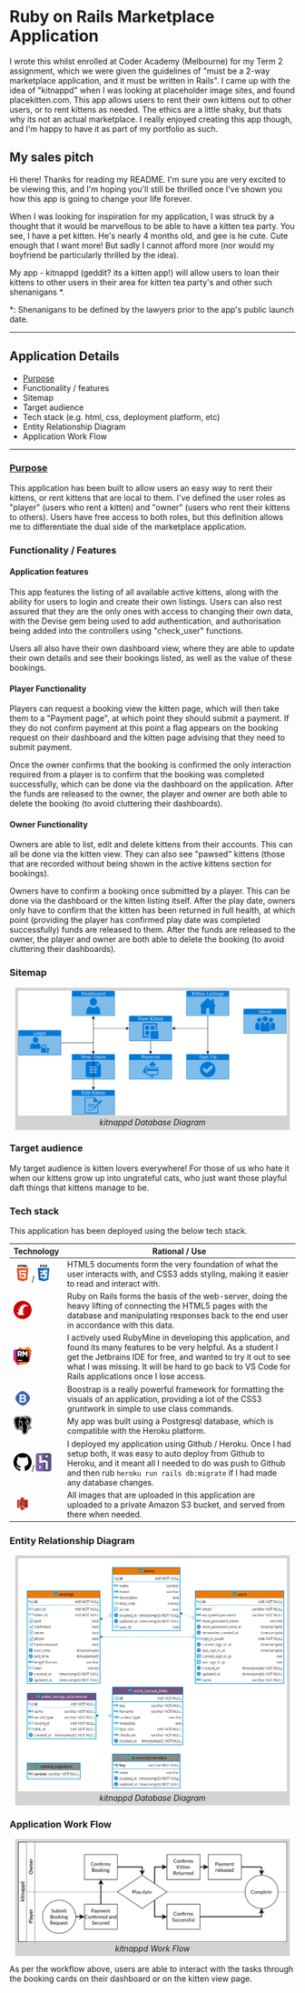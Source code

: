 # Ruby on Rails Marketplace Application

I wrote this whilst enrolled at Coder Academy (Melbourne) for my Term 2 assignment, which we were given the guidelines of "must be a 2-way marketplace application, and it must be written in Rails". I came up with the idea of "kitnappd" when I was looking at placeholder image sites, and found placekitten.com. This app allows users to rent their own kittens out to other users, or to rent kittens as needed. The ethics are a little shaky, but thats why its not an actual marketplace. I really enjoyed creating this app though, and I'm happy to have it as part of my portfolio as such.


## My sales pitch

Hi there! Thanks for reading my README. I'm sure you are very excited to be viewing this, and I'm hoping you'll still be thrilled once I've shown you how this app is going to change your life forever.

When I was looking for inspiration for my application, I was struck by a thought that it would be marvellous to be able to have a kitten tea party. You see, I have a pet kitten. He's nearly 4 months old, and gee is he cute. Cute enough that I want more! But sadly I cannot afford more (nor would my boyfriend be particularly thrilled by the idea).

My app - kitnappd (geddit? its a kitten app!) will allow users to loan their kittens to other users in their area for kitten tea party's and other such shenanigans *.

*: Shenanigans to be defined by the lawyers prior to the app's public launch date.

---

## Application Details
 * [Purpose](#purpose)
 * Functionality / features
 * Sitemap 
 * Target audience 
 * Tech stack (e.g. html, css, deployment platform, etc)
 * Entity Relationship Diagram
 * Application Work Flow
 
---

### [Purpose](#purpose)

This application has been built to allow users an easy way to rent their kittens, or rent kittens that are local to them. I've defined the user roles as "player" (users who rent a kitten) and "owner" (users who rent their kittens to others). Users have free access to both roles, but this definition allows me to differentiate the dual side of the marketplace application.

### Functionality / Features

#### Application features

This app features the listing of all available active kittens, along with the ability for users to login and create their own listings. Users can also rest assured that they are the only ones with access to changing their own data, with the Devise gem being used to add authentication, and authorisation being added into the controllers using "check_user" functions.

Users all also have their own dashboard view, where they are able to update their own details and see their bookings listed, as well as the value of these bookings.

#### Player Functionality

Players can request a booking view the kitten page, which will then take them to a "Payment page", at which point they should submit a payment. If they do not confirm payment at this point a flag appears on the booking request on their dashboard and the kitten page advising that they need to submit payment.

Once the owner confirms that the booking is confirmed the only interaction required from a player is to confirm that the booking was completed successfully, which can be done via the dashboard on the application. After the funds are released to the owner, the player and owner are both able to delete the booking (to avoid cluttering their dashboards).

#### Owner Functionality

Owners are able to list, edit and delete kittens from their accounts. This can all be done via the kitten view. They can also see "pawsed" kittens (those that are recorded without being shown in the active kittens section for bookings).

Owners have to confirm a booking once submitted by a player. This can be done via the dashboard or the kitten listing itself. After the play date, owners only have to confirm that the kitten has been returned in full health, at which point (providing the player has confirmed play date was completed successfully) funds are released to them. After the funds are released to the owner, the player and owner are both able to delete the booking (to avoid cluttering their dashboards).

### Sitemap

<div style="text-align:center;background-color:lightgrey;border:5px solid lightgrey;margin:10px">
<img src="docs/kitnappd-sitemap.png" alt="kitnappd Sitemap" />
<br><cite>kitnappd Database Diagram</cite>
</div>

### Target audience

My target audience is kitten lovers everywhere! For those of us who hate it when our kittens grow up into ungrateful cats, who just want those playful daft things that kittens manage to be.

### Tech stack

This application has been deployed using the below tech stack.

| Technology                                                   | Rational / Use                                               |
| ------------------------------------------------------------ | ------------------------------------------------------------ |
| ![html5](docs/icons/html5.png)/![css3](docs/icons/css3.png)  | HTML5 documents form the very foundation of what the user interacts with, and CSS3 adds styling, making it easier to read and interact with. |
| ![rubyonrails](docs/icons/rubyonrails.png)                   | Ruby on Rails forms the basis of the web-server, doing the heavy lifting of connecting the HTML5 pages with the database and manipulating responses back to the end user in accordance with this data. |
| ![rubymine](docs/icons/rubymine.png)                         | I actively used RubyMine in developing this application, and found its many features to be very helpful. As a student I get the Jetbrains IDE for free, and wanted to try it out to see what I was missing. It will be hard to go back to VS Code for Rails applications once I lose access. |
| ![bootstrap](docs/icons/bootstrap.png)                       | Boostrap is a really powerful framework for formatting the visuals of an application, providing a lot of the CSS3 gruntwork in simple to use class commands. |
| ![psql](docs/icons/psql.png)                                 | My app was built using a Postgresql database, which is compatible with the Heroku platform. |
| ![github](docs/icons/github.png)/![heroku](docs/icons/heroku.png) | I deployed my application using Github / Heroku. Once I had setup both, it was easy to auto deploy from Github to Heroku, and it meant all I needed to do was push to Github and then rub `heroku run rails db:migrate` if I had made any database changes. |
| ![aws_s3](docs/icons/aws_s3.png)                             | All images that are uploaded in this application are uploaded to a private Amazon S3 bucket, and served from there when needed. |

### Entity Relationship Diagram

<div style="text-align:center;background-color:lightgrey;border:5px solid lightgrey;margin:10px">
<img src="docs/database_diagram.png" alt="Entity Relationship Diagram" />
<br><cite>kitnappd Database Diagram</cite>
</div>

### Application Work Flow

<div style="text-align:center;background-color:lightgrey;border:5px solid lightgrey;margin:10px">
<img src="docs/workflow.png" alt="Application Work Flow" />
<br><cite>kitnappd Work Flow</cite>
</div>

As per the workflow above, users are able to interact with the tasks through the booking cards on their dashboard or on the kitten view page.
